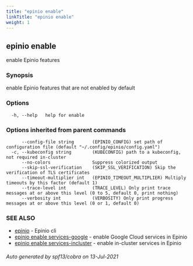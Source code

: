 ```yaml
---
title: "epinio enable"
linkTitle: "epinio enable"
weight: 1
---
```

## epinio enable

enable Epinio features

### Synopsis

enable Epinio features that are not enabled by default

### Options

```
  -h, --help   help for enable
```

### Options inherited from parent commands

```
      --config-file string       (EPINIO_CONFIG) set path of configuration file (default "~/.config/epinio/config.yaml")
  -c, --kubeconfig string        (KUBECONFIG) path to a kubeconfig, not required in-cluster
      --no-colors                Suppress colorized output
      --skip-ssl-verification    (SKIP_SSL_VERIFICATION) Skip the verification of TLS certificates
      --timeout-multiplier int   (EPINIO_TIMEOUT_MULTIPLIER) Multiply timeouts by this factor (default 1)
      --trace-level int          (TRACE_LEVEL) Only print trace messages at or above this level (0 to 5, default 0, print nothing)
      --verbosity int            (VERBOSITY) Only print progress messages at or above this level (0 or 1, default 0)
```

### SEE ALSO

* [epinio](../epinio)	 - Epinio cli
* [epinio enable services-google](../epinio_enable_services-google)	 - enable Google Cloud services in Epinio
* [epinio enable services-incluster](../epinio_enable_services-incluster)	 - enable in-cluster services in Epinio

###### Auto generated by spf13/cobra on 13-Jul-2021
